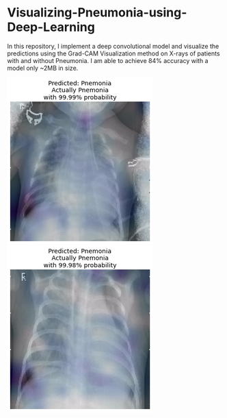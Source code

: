 # Visualizing-Pneumonia-using-Deep-Learning
In this repository, I implement a deep convolutional model and visualize the predictions using the Grad-CAM Visualization method on X-rays of patients with and without Pneumonia. I am able to achieve 84% accuracy with a model only ~2MB in size.

<img src='images/img1.png'>

<img src='images/img2.png'>
